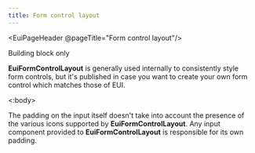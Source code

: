 ```yaml
---
title: Form control layout
---
```


<EuiPageHeader @pageTitle="Form control layout"/>

<EuiSpacer />

<EuiText>
  <p>
    <EuiBadge @color="warning">Building block only</EuiBadge>
  </p>
  <p>
    <strong>EuiFormControlLayout</strong> is generally used internally
    to consistently style form controls, but it's published in
    case you want to create your own form control which matches those of
    EUI.
  </p>
  <EuiCallOut @title="Additional padding required" @color="warning">
    <:body>
      <p>
      The padding on the <EuiCode>input</EuiCode> itself doesn't
      take into account the presence of the various icons supported by
      <strong>EuiFormControlLayout</strong>. Any input component
      provided to <strong>EuiFormControlLayout</strong> is responsible
      for its own padding.
      </p>
    </:body>
  </EuiCallOut>
</EuiText>
